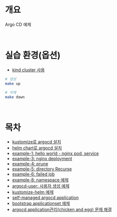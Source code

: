 # 개요
Argo CD 예제

<br />

# 실습 환경(옵션)
* [kind cluster 사용](./kind-cluster/)

```bash
# 생성
make up

# 삭제
make down
```

<br />

# 목차
* [kustomize로 argocd 설치](./install_argocd_with_kustomize)
* [helm chart로 argocd 설치](./install_argocd_with_helm/)
* [example-1: hello world - nginx pod, service](./example-1/)
* [example-3: nginx deployment](./example-3/)
* [example-4: prune](./example-4/)
* [example-5: directory Recurse](./example-5/)
* [example-6: failed job](./example-5/)
* [example-8: namespace 예제](./example-8/)
* [argocd-user: 사용자 생성 예제](./argocd-user/)
* [kustomize-helm 예제](./kustomize-helm)
* [self-managed argocd application](./bootstrap/self-managed-applicaiton.yaml)
* [bootstrap applicationset 예제](./bootstrap/bootstrap-applicationset.yaml)
* [argocd application관리(chicken and egg) 문제 해결](./chicken_and_egg/)

